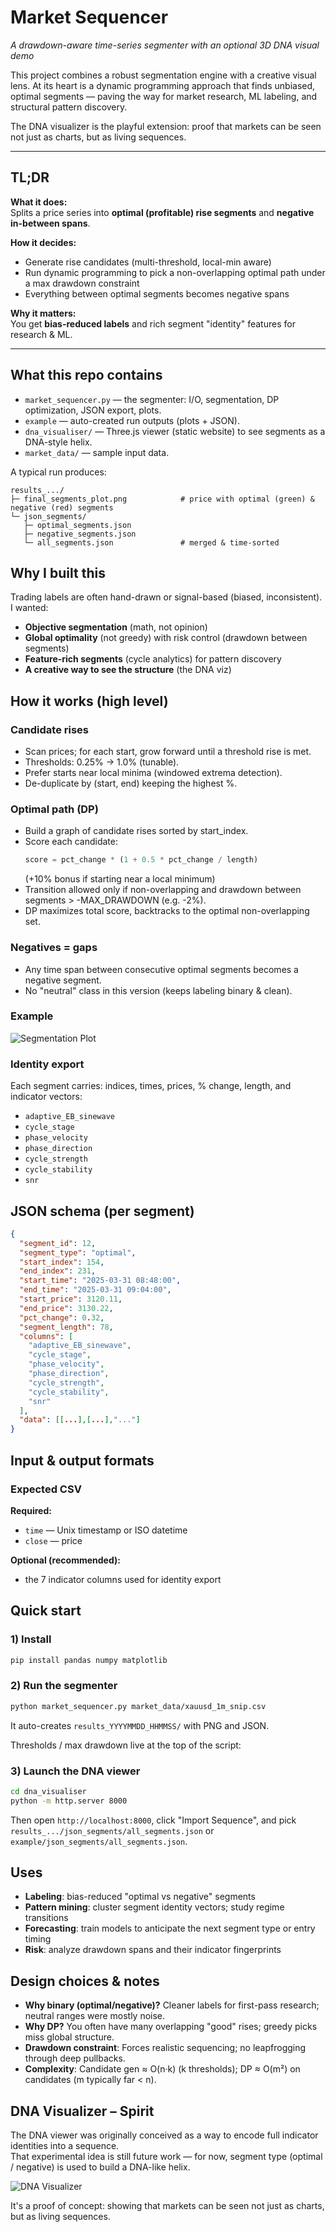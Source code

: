 # Market Sequencer

_A drawdown-aware time-series segmenter with an optional 3D DNA visual demo_

This project combines a robust segmentation engine with a creative visual lens.
At its heart is a dynamic programming approach that finds unbiased, optimal segments — paving the way for market research, ML labeling, and structural pattern discovery.

The DNA visualizer is the playful extension: proof that markets can be seen not just as charts, but as living sequences.

---

## TL;DR

**What it does:**  
Splits a price series into **optimal (profitable) rise segments** and **negative in-between spans**.

**How it decides:**
- Generate rise candidates (multi-threshold, local-min aware)  
- Run dynamic programming to pick a non-overlapping optimal path under a max drawdown constraint  
- Everything between optimal segments becomes negative spans  

**Why it matters:**  
You get **bias-reduced labels** and rich segment "identity" features for research & ML.

---

## What this repo contains

- `market_sequencer.py` — the segmenter: I/O, segmentation, DP optimization, JSON export, plots.  
- `example` — auto-created run outputs (plots + JSON). 
- `dna_visualiser/` — Three.js viewer (static website) to see segments as a DNA-style helix.
- `market_data/` — sample input data.  

A typical run produces:

```
results_.../
├─ final_segments_plot.png            # price with optimal (green) & negative (red) segments
└─ json_segments/
   ├─ optimal_segments.json
   ├─ negative_segments.json
   └─ all_segments.json               # merged & time-sorted
```

## Why I built this

Trading labels are often hand-drawn or signal-based (biased, inconsistent). I wanted:

- **Objective segmentation** (math, not opinion)
- **Global optimality** (not greedy) with risk control (drawdown between segments)
- **Feature-rich segments** (cycle analytics) for pattern discovery
- **A creative way to see the structure** (the DNA viz)

## How it works (high level)

### Candidate rises

- Scan prices; for each start, grow forward until a threshold rise is met.
- Thresholds: 0.25% → 1.0% (tunable).
- Prefer starts near local minima (windowed extrema detection).
- De-duplicate by (start, end) keeping the highest %.

### Optimal path (DP)

- Build a graph of candidate rises sorted by start_index.
- Score each candidate:
  ```python
  score = pct_change * (1 + 0.5 * pct_change / length)
  ```
  (+10% bonus if starting near a local minimum)
- Transition allowed only if non-overlapping and drawdown between segments > -MAX_DRAWDOWN (e.g. -2%).
- DP maximizes total score, backtracks to the optimal non-overlapping set.

### Negatives = gaps

- Any time span between consecutive optimal segments becomes a negative segment.
- No "neutral" class in this version (keeps labeling binary & clean).

### Example

![Segmentation Plot](example/final_plot.png)

### Identity export

Each segment carries: indices, times, prices, % change, length, and indicator vectors:

- `adaptive_EB_sinewave`
- `cycle_stage`
- `phase_velocity`
- `phase_direction`
- `cycle_strength`
- `cycle_stability`
- `snr`

## JSON schema (per segment)

```json
{
  "segment_id": 12,
  "segment_type": "optimal",
  "start_index": 154,
  "end_index": 231,
  "start_time": "2025-03-31 08:48:00",
  "end_time": "2025-03-31 09:04:00",
  "start_price": 3120.11,
  "end_price": 3130.22,
  "pct_change": 0.32,
  "segment_length": 78,
  "columns": [
    "adaptive_EB_sinewave",
    "cycle_stage",
    "phase_velocity",
    "phase_direction",
    "cycle_strength",
    "cycle_stability",
    "snr"
  ],
  "data": [[...],[...],"..."]
}
```

## Input & output formats

### Expected CSV

**Required:**
- `time` — Unix timestamp or ISO datetime
- `close` — price

**Optional (recommended):**
- the 7 indicator columns used for identity export

## Quick start

### 1) Install
```bash
pip install pandas numpy matplotlib
```

### 2) Run the segmenter
```bash
python market_sequencer.py market_data/xauusd_1m_snip.csv
```

It auto-creates `results_YYYYMMDD_HHMMSS/` with PNG and JSON.

Thresholds / max drawdown live at the top of the script:

### 3) Launch the DNA viewer
```bash
cd dna_visualiser
python -m http.server 8000
```

Then open `http://localhost:8000`, click "Import Sequence", and pick `results_.../json_segments/all_segments.json` or `example/json_segments/all_segments.json`.

## Uses

- **Labeling**: bias-reduced "optimal vs negative" segments
- **Pattern mining**: cluster segment identity vectors; study regime transitions
- **Forecasting**: train models to anticipate the next segment type or entry timing
- **Risk**: analyze drawdown spans and their indicator fingerprints

## Design choices & notes

- **Why binary (optimal/negative)?** Cleaner labels for first-pass research; neutral ranges were mostly noise.
- **Why DP?** You often have many overlapping "good" rises; greedy picks miss global structure.
- **Drawdown constraint**: Forces realistic sequencing; no leapfrogging through deep pullbacks.
- **Complexity**: Candidate gen ≈ O(n·k) (k thresholds); DP ≈ O(m²) on candidates (m typically far < n).

## DNA Visualizer – Spirit

The DNA viewer was originally conceived as a way to encode full indicator identities into a sequence.  
That experimental idea is still future work — for now, segment type (optimal / negative) is used to build a DNA-like helix.

![DNA Visualizer](example/dna_visual_result.png)

It's a proof of concept: showing that markets can be seen not just as charts, but as living sequences.
